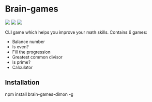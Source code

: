 <h1>Brain-games</h1>
<p><a href="https://codeclimate.com/github/drytikov/brain-games/maintainability"><img src="https://api.codeclimate.com/v1/badges/178d47d4df4fb8cb19cf/maintainability" /></a>
  <a href="https://codeclimate.com/github/drytikov/brain-games"><img src="https://codeclimate.com/github/drytikov/brain-games/badges/issue_count.svg" /></a>
  <a href="https://travis-ci.org/drytikov/brain-games"><img src="https://travis-ci.org/drytikov/brain-games.svg?branch=master"></a></p>
<p>CLI game which helps you improve your math skills. Contains 6 games:</p>
<ul>
  <li>Balance number</li>
  <li>Is even?</li>
  <li>Fill the progression</li>
  <li>Greatest common divisor</li>
  <li>Is prime?</li>
  <li>Calculator</li>
</ul>
<h2>Installation</h2>
<p>npm install brain-games-dimon -g</p>
